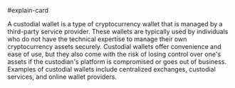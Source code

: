 #explain-card 

A custodial wallet is a type of cryptocurrency wallet that is managed by a third-party service provider. These wallets are typically used by individuals who do not have the technical expertise to manage their own cryptocurrency assets securely. Custodial wallets offer convenience and ease of use, but they also come with the risk of losing control over one's assets if the custodian's platform is compromised or goes out of business. Examples of custodial wallets include centralized exchanges, custodial services, and online wallet providers.